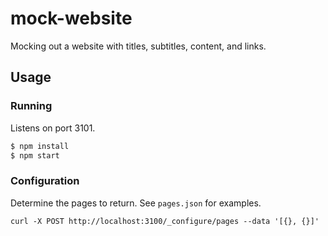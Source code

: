 # mock-website
Mocking out a website with titles, subtitles, content, and links.

## Usage

### Running
Listens on port 3101.

```sh
$ npm install
$ npm start
```

### Configuration

Determine the pages to return. See `pages.json` for examples.
```
curl -X POST http://localhost:3100/_configure/pages --data '[{}, {}]'
```
